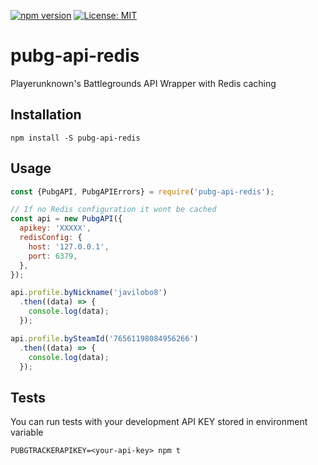[![npm version](https://badge.fury.io/js/pubg-api-redis.svg)](https://badge.fury.io/js/pubg-api-redis)
[![License: MIT](https://img.shields.io/badge/License-MIT-yellow.svg)](https://opensource.org/licenses/MIT)

# pubg-api-redis

Playerunknown's Battlegrounds API Wrapper with Redis caching

## Installation

```
npm install -S pubg-api-redis
```

## Usage

```javascript
const {PubgAPI, PubgAPIErrors} = require('pubg-api-redis');

// If no Redis configuration it wont be cached
const api = new PubgAPI({
  apikey: 'XXXXX',
  redisConfig: {
    host: '127.0.0.1',
    port: 6379,
  },
});

api.profile.byNickname('javilobo8')
  .then((data) => {
    console.log(data);
  });

api.profile.bySteamId('76561198084956266')
  .then((data) => {
    console.log(data);
  });

```

## Tests

You can run tests with your development API KEY stored in environment variable
```
PUBGTRACKERAPIKEY=<your-api-key> npm t
```

